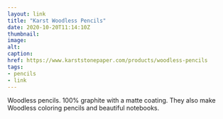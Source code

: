 ```yaml
---
layout: link
title: "Karst Woodless Pencils"
date: 2020-10-20T11:14:10Z
thumbnail:
image:
alt:
caption:
href: https://www.karststonepaper.com/products/woodless-pencils
tags:
- pencils
- link
---
```


Woodless pencils. 100% graphite with a matte coating. They also make Woodless coloring pencils and beautiful notebooks.

